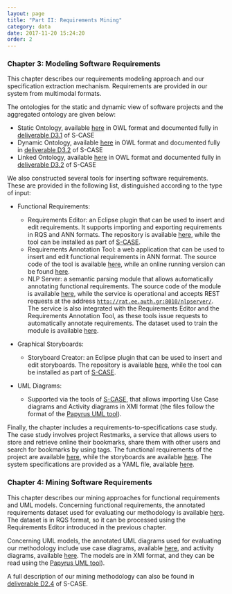```yaml
---
layout: page
title: "Part II: Requirements Mining"
category: data
date: 2017-11-20 15:24:20
order: 2
---
```


### Chapter 3: Modeling Software Requirements
This chapter describes our requirements modeling approach and our specification
extraction mechanism. Requirements are provided in our system from multimodal
formats.

The ontologies for the static and dynamic view of software projects and the
aggregated ontology are given below:

- Static Ontology, available
  <a target="_blank" href="{{ site.baseurl }}/data/parttwo/ontologies/StaticOntology.owl">here</a>
  in OWL format and documented fully in 
  <a target="_blank" href="{{ site.baseurl }}/data/parttwo/deliverables/S-CASE_D3.1.pdf">deliverable D3.1</a>
  of S-CASE
- Dynamic Ontology, available
  <a target="_blank" href="{{ site.baseurl }}/data/parttwo/ontologies/DynamicOntology.owl">here</a>
  in OWL format and documented fully in 
  <a target="_blank" href="{{ site.baseurl }}/data/parttwo/deliverables/S-CASE_D3.2.pdf">deliverable D3.2</a>
  of S-CASE
- Linked Ontology, available
  <a target="_blank" href="{{ site.baseurl }}/data/parttwo/ontologies/LinkedOntology.owl">here</a>
  in OWL format and documented fully in 
  <a target="_blank" href="{{ site.baseurl }}/data/parttwo/deliverables/S-CASE_D3.2.pdf">deliverable D3.2</a>
  of S-CASE

We also constructed several tools for inserting software requirements. These are provided
in the following list, distinguished according to the type of input:

- Functional Requirements: 
  - Requirements Editor: an Eclipse plugin that can be used to insert and edit requirements.
    It supports importing and exporting requirements in RQS and ANN formats. The repository
    is available <a target="_blank" href="https://github.com/s-case/requirements-editor">here</a>,
    while the tool can be installed as part of <a target="_blank" href="http://s-case.github.io/">S-CASE</a>.
  - Requirements Annotation Tool: a web application that can be used to insert and edit functional
    requirements in ANN format. The source code of the tool is available
    <a target="_blank" href="https://github.com/s-case/requirements-annotation-tool">here</a>,
    while an online running version can be found
    <a target="_blank" href="http://rat.ee.auth.gr/">here</a>.
  - NLP Server: a semantic parsing module that allows automatically annotating functional
    requirements. The source code of the module is available
    <a target="_blank" href="https://github.com/s-case/nlp-server">here</a>,
    while the service is operational and accepts REST requests at the address
    <code>http://rat.ee.auth.gr:8010/nlpserver/</code>. 
    The service is also integrated with the Requirements Editor and the Requirements Annotation
    Tool, as these tools issue requests to automatically annotate requirements.
    The dataset used to train the module is available
    <a target="_blank" href="{{ site.baseurl }}/data/parttwo/datasets/nlpserver_dataset.zip">here</a>.

- Graphical Storyboards: 
  - Storyboard Creator: an Eclipse plugin that can be used to insert and edit storyboards.
    The repository is available 
    <a target="_blank" href="https://github.com/s-case/storyboard-creator">here</a>,
    while the tool can be installed as part of 
    <a target="_blank" href="http://s-case.github.io/">S-CASE</a>.

- UML Diagrams: 
  - Supported via the tools of <a target="_blank" href="http://s-case.github.io/">S-CASE</a>, that 
    allows importing Use Case diagrams and Activity diagrams in XMI format (the files follow the 
    format of the <a target="_blank" href="https://eclipse.org/papyrus/">Papyrus UML tool</a>).

Finally, the chapter includes a requirements-to-specifications case study. The case study
involves project Restmarks, a service that allows users to store and retrieve online their
bookmarks, share them with other users and search for bookmarks by using tags.
The functional requirements of the project are available 
<a target="_blank" href="{{ site.baseurl }}/data/parttwo/reqs2specscasestudy/Requirements.rqs">here</a>,
while the storyboards are available
<a target="_blank" href="{{ site.baseurl }}/data/parttwo/reqs2specscasestudy/Storyboards.zip">here</a>.
The system specifications are provided as a YAML file, available
<a target="_blank" href="{{ site.baseurl }}/data/parttwo/reqs2specscasestudy/Restmarks.yaml">here</a>.


### Chapter 4: Mining Software Requirements
This chapter describes our mining approaches for functional requirements and UML models. 
Concerning functional requirements, the annotated requirements dataset used for evaluating our methodology is available
<a target="_blank" href="{{ site.baseurl }}/data/parttwo/datasets/FunctionalRequirements.zip">here</a>.
The dataset is in RQS format, so it can be processed using the Requirements Editor 
introduced in the previous chapter.

Concerning UML models, the annotated UML diagrams
used for evaluating our methodology include use case diagrams, available
<a target="_blank" href="{{ site.baseurl }}/data/parttwo/datasets/UseCaseDiagrams.zip">here</a>,
and activity diagrams, available
<a target="_blank" href="{{ site.baseurl }}/data/parttwo/datasets/ActivityDiagrams.zip">here</a>.
The models are in XMI format, and they can be read using the <a target="_blank" href="https://eclipse.org/papyrus/">Papyrus UML tool</a>).

A full description of our mining methodology can also be found in <a target="_blank" href="{{ site.baseurl }}/data/parttwo/deliverables/S-CASE_D2.4.pdf">deliverable D2.4</a> of S-CASE.

